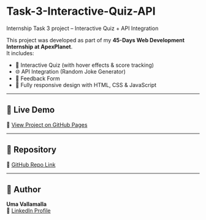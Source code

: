 # Task-3-Interactive-Quiz-API
Internship Task 3 project – Interactive Quiz + API Integration

This project was developed as part of my **45-Days Web Development Internship at ApexPlanet**.  
It includes:  
- 🎯 Interactive Quiz (with hover effects & score tracking)  
- 🌐 API Integration (Random Joke Generator)  
- 📝 Feedback Form  
- 📱 Fully responsive design with HTML, CSS & JavaScript  

---

## 🚀 Live Demo  
🔗 [View Project on GitHub Pages](https://username.github.io/Task-3-Interactive-Quiz-API/)  

---

## 📂 Repository  
🔗 [GitHub Repo Link](https://github.com/username/Task-3-Interactive-Quiz-API)  

---

## 👤 Author  
**Uma Vallamalla**  
🔗 [LinkedIn Profile](https://www.linkedin.com/in/uma-vallamalla/)  
